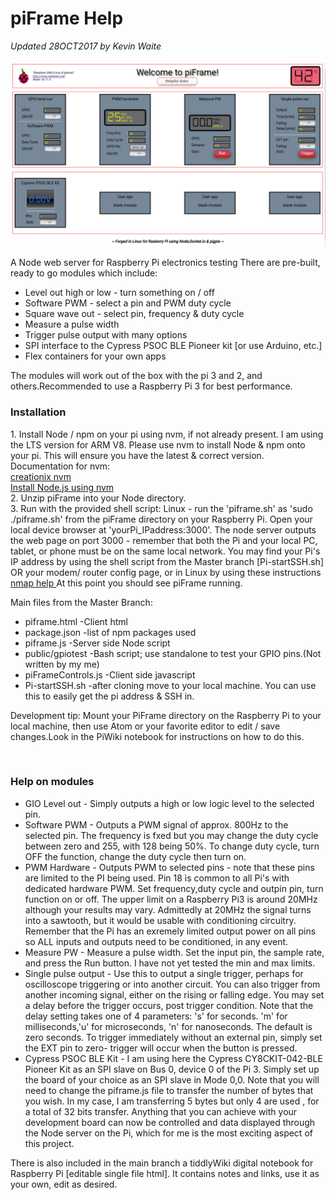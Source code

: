 # piFrame Help
<i>Updated 28OCT2017 by Kevin Waite</i><br>
<br>
<img src="pi-frame-2.png">
<br>
<p>A Node web server for Raspberry Pi electronics testing
There are pre-built, ready to go modules which include:
<ul>
  <li> Level out high or low - turn something on / off </li>
  <li> Software PWM - select a pin and PWM duty cycle </li>
  <li> Square wave out - select pin, frequency & duty cycle</li>
  <li> Measure a pulse width</li>
  <li> Trigger pulse output with many options</li>
  <li> SPI interface to the Cypress PSOC BLE Pioneer kit [or use Arduino, etc.]</li>
  <li> Flex containers for your own apps</li> 
 </ul>
The modules will work out of the box with the pi 3 and 2, and others.Recommended to use a Raspberry Pi 3 for best performance. 
<h3>Installation</h3>
1. Install Node / npm on your pi using nvm, if not already present. I am using the LTS version for ARM V8.  
    Please use nvm to install Node & npm onto your pi. This will ensure you have the latest & correct version.
    Documentation for nvm: <br>
    <a href="https://github.com/creationix/nvm#verify-installation">creationix nvm</a>
    <br>
    <a href="https://www.losant.com/blog/how-to-install-nodejs-on-raspberry-pi">Install Node.js using nvm</a>
    <br>
2. Unzip piFrame into your Node directory.<br>
3. Run with the provided shell script:
    Linux - run the 'piframe.sh' as 'sudo ./piframe.sh' from the piFrame directory on your Raspberry Pi. Open your local         device browser at 'yourPi_IPaddress:3000'. The node server outputs the web page on port 3000 - remember that both the Pi     and your local PC, tablet, or phone must be on the same local network.
    You may find your Pi's IP address by using the shell script from the Master branch [Pi-startSSH.sh] OR your modem/           router config page, or in Linux by using these instructions <a href="https://www.raspberrypi.org/documentation/remote-access/ip-address.md"> nmap help </a>
    At this point you should see piFrame running. <br>
    <p>
    Main files from the Master Branch:<br>
    <ul>
    <li>piframe.html -Client html</li>
    <li>package.json -list of npm packages used</li>
    <li>piframe.js -Server side Node script</li>
    <li>public/gpiotest -Bash script; use standalone to test your GPIO pins.(Not written by my me)</li>
    <li>piFrameControls.js -Client side javascript</li>
    <li>Pi-startSSH.sh -after cloning move to your local machine. You can use this to easily get the pi address & SSH                 in.
    </li>
    </ul>
    Development tip: Mount your PiFrame directory on the Raspberry Pi to your local machine, then use Atom or your favorite       editor to edit / save changes.Look in the PiWiki notebook for instructions on how to do this.
    </p>
<br>
<h3>Help on modules</h3>
<ul>
<li>
  GIO Level out - Simply outputs a high or low logic level to the selected pin. 
  <br>
</li>
<li>
  Software PWM - Outputs a PWM signal of approx. 800Hz to the selected pin. The frequency is fxed but you may change the duty   cycle between zero and 255, with 128 being 50%. To change duty cycle, turn OFF the function, change the duty cycle then       turn   on.
  <br>
</li>
<li>
  PWM Hardware - Outputs PWM to selected pins - note that these pins are limited to the PI being used. Pin 18 is common to     all Pi's with dedicated hardware PWM. Set frequency,duty cycle and outpin pin, turn function on or off. The upper limit on   a Raspberry Pi3 is around 20MHz although your results may vary. Admittedly at 20MHz the signal turns into a sawtooth, but     it would be usable with conditioning circuitry. Remember that the Pi has an exremely limited output power on all pins so     ALL inputs and outputs need to be conditioned, in any event.
  <br>
 </li>
 <li>
  Measure PW - Measure a pulse width. Set the input pin, the sample rate, and press the Run button. I have not yet tested the   min and max limits.
  <br>
 </li>
 <li>
  Single pulse output - Use this to output a single trigger, perhaps for oscilloscope triggering or into another circuit. You   can also trigger from another incoming signal, either on the rising or falling edge. You may set a delay before the trigger   occurs, post trigger condition. Note that the delay setting takes one of 4 parameters: 's' for seconds. 'm' for               milliseconds,'u' for microseconds, 'n' for nanoseconds. The default is zero seconds. To trigger immediately without an       external pin, simply set the EXT pin to zero- trigger will occur when the button is pressed.
  <br>
</li>
<li>
  Cypress PSOC BLE Kit - I am using here the Cypress CY8CKIT-042-BLE Pioneer Kit as an SPI slave on Bus 0, device 0 of the Pi   3. Simply set up the board of your choice as an SPI slave in Mode 0,0. Note that you will need to change the piframe.js       file to transfer the number of bytes that you wish. In my case, I am transferring 5 bytes but only 4 are used , for a total   of 32 bits transfer. Anything that you can achieve with your development board can now be controlled and data displayed       through the Node server on the Pi, which for me is the most exciting aspect of this project. 
  <br>
</li>
</ul>




</p>

<p>
There is also included in the main branch a tiddlyWiki digital notebook for Raspberry Pi [editable single file html]. It  contains notes and links, use it as your own, edit as desired.
</p>
